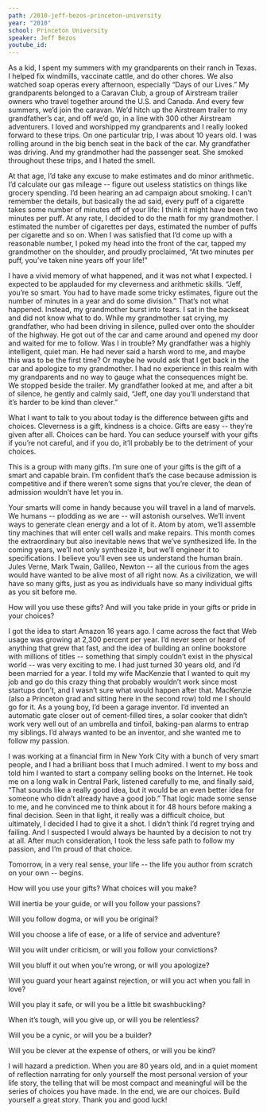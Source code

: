```yaml
---
path: /2010-jeff-bezos-princeton-university
year: "2010"
school: Princeton University
speaker: Jeff Bezos
youtube_id: 
---
```


As a kid, I spent my summers with my grandparents on their ranch in Texas. I helped fix windmills, vaccinate cattle, and do other chores. We also watched soap operas every afternoon, especially “Days of our Lives.” My grandparents belonged to a Caravan Club, a group of Airstream trailer owners who travel together around the U.S. and Canada. And every few summers, we’d join the caravan. We’d hitch up the Airstream trailer to my grandfather’s car, and off we’d go, in a line with 300 other Airstream adventurers. I loved and worshipped my grandparents and I really looked forward to these trips. On one particular trip, I was about 10 years old. I was rolling around in the big bench seat in the back of the car. My grandfather was driving. And my grandmother had the passenger seat. She smoked throughout these trips, and I hated the smell.

At that age, I’d take any excuse to make estimates and do minor arithmetic. I’d calculate our gas mileage -- figure out useless statistics on things like grocery spending. I’d been hearing an ad campaign about smoking. I can’t remember the details, but basically the ad said, every puff of a cigarette takes some number of minutes off of your life: I think it might have been two minutes per puff. At any rate, I decided to do the math for my grandmother. I estimated the number of cigarettes per days, estimated the number of puffs per cigarette and so on. When I was satisfied that I’d come up with a reasonable number, I poked my head into the front of the car, tapped my grandmother on the shoulder, and proudly proclaimed, “At two minutes per puff, you’ve taken nine years off your life!”

I have a vivid memory of what happened, and it was not what I expected. I expected to be applauded for my cleverness and arithmetic skills. “Jeff, you’re so smart. You had to have made some tricky estimates, figure out the number of minutes in a year and do some division.” That’s not what happened. Instead, my grandmother burst into tears. I sat in the backseat and did not know what to do. While my grandmother sat crying, my grandfather, who had been driving in silence, pulled over onto the shoulder of the highway. He got out of the car and came around and opened my door and waited for me to follow. Was I in trouble? My grandfather was a highly intelligent, quiet man. He had never said a harsh word to me, and maybe this was to be the first time? Or maybe he would ask that I get back in the car and apologize to my grandmother. I had no experience in this realm with my grandparents and no way to gauge what the consequences might be. We stopped beside the trailer. My grandfather looked at me, and after a bit of silence, he gently and calmly said, “Jeff, one day you’ll understand that it’s harder to be kind than clever.”

What I want to talk to you about today is the difference between gifts and choices. Cleverness is a gift, kindness is a choice. Gifts are easy -- they’re given after all. Choices can be hard. You can seduce yourself with your gifts if you’re not careful, and if you do, it’ll probably be to the detriment of your choices.

This is a group with many gifts. I’m sure one of your gifts is the gift of a smart and capable brain. I’m confident that’s the case because admission is competitive and if there weren’t some signs that you’re clever, the dean of admission wouldn’t have let you in.

Your smarts will come in handy because you will travel in a land of marvels. We humans -- plodding as we are -- will astonish ourselves. We’ll invent ways to generate clean energy and a lot of it. Atom by atom, we’ll assemble tiny machines that will enter cell walls and make repairs. This month comes the extraordinary but also inevitable news that we’ve synthesized life. In the coming years, we’ll not only synthesize it, but we’ll engineer it to specifications. I believe you’ll even see us understand the human brain. Jules Verne, Mark Twain, Galileo, Newton -- all the curious from the ages would have wanted to be alive most of all right now. As a civilization, we will have so many gifts, just as you as individuals have so many individual gifts as you sit before me.

How will you use these gifts? And will you take pride in your gifts or pride in your choices?

I got the idea to start Amazon 16 years ago. I came across the fact that Web usage was growing at 2,300 percent per year. I’d never seen or heard of anything that grew that fast, and the idea of building an online bookstore with millions of titles -- something that simply couldn’t exist in the physical world -- was very exciting to me. I had just turned 30 years old, and I’d been married for a year. I told my wife MacKenzie that I wanted to quit my job and go do this crazy thing that probably wouldn’t work since most startups don’t, and I wasn’t sure what would happen after that. MacKenzie (also a Princeton grad and sitting here in the second row) told me I should go for it. As a young boy, I’d been a garage inventor. I’d invented an automatic gate closer out of cement-filled tires, a solar cooker that didn’t work very well out of an umbrella and tinfoil, baking-pan alarms to entrap my siblings. I’d always wanted to be an inventor, and she wanted me to follow my passion.

I was working at a financial firm in New York City with a bunch of very smart people, and I had a brilliant boss that I much admired. I went to my boss and told him I wanted to start a company selling books on the Internet. He took me on a long walk in Central Park, listened carefully to me, and finally said, “That sounds like a really good idea, but it would be an even better idea for someone who didn’t already have a good job.” That logic made some sense to me, and he convinced me to think about it for 48 hours before making a final decision. Seen in that light, it really was a difficult choice, but ultimately, I decided I had to give it a shot. I didn’t think I’d regret trying and failing. And I suspected I would always be haunted by a decision to not try at all. After much consideration, I took the less safe path to follow my passion, and I’m proud of that choice.

Tomorrow, in a very real sense, your life -- the life you author from scratch on your own -- begins.

How will you use your gifts? What choices will you make?

Will inertia be your guide, or will you follow your passions?

Will you follow dogma, or will you be original?

Will you choose a life of ease, or a life of service and adventure?

Will you wilt under criticism, or will you follow your convictions?

Will you bluff it out when you’re wrong, or will you apologize?

Will you guard your heart against rejection, or will you act when you fall in love?

Will you play it safe, or will you be a little bit swashbuckling?

When it’s tough, will you give up, or will you be relentless?

Will you be a cynic, or will you be a builder?

Will you be clever at the expense of others, or will you be kind?

I will hazard a prediction. When you are 80 years old, and in a quiet moment of reflection narrating for only yourself the most personal version of your life story, the telling that will be most compact and meaningful will be the series of choices you have made. In the end, we are our choices. Build yourself a great story. Thank you and good luck!